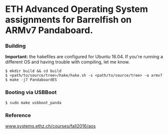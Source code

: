 # ETH Advanced Operating System assignments for Barrelfish on ARMv7 Pandaboard. #

### Building ###

<b>Important:</b> the hakefiles are configured for Ubuntu 16.04. If you're running a different OS and having trouble with compiling, let me know.

```
$ mkdir build && cd build
$ <path/to/source/tree>/hake/hake.sh -s <path/to/source/tree> -a armv7
$ make -j7 PandaboardES
```

### Booting via USBBoot ###

```
$ sudo make usbboot_panda
```

### Reference ###
www.systems.ethz.ch/courses/fall2016/aos
